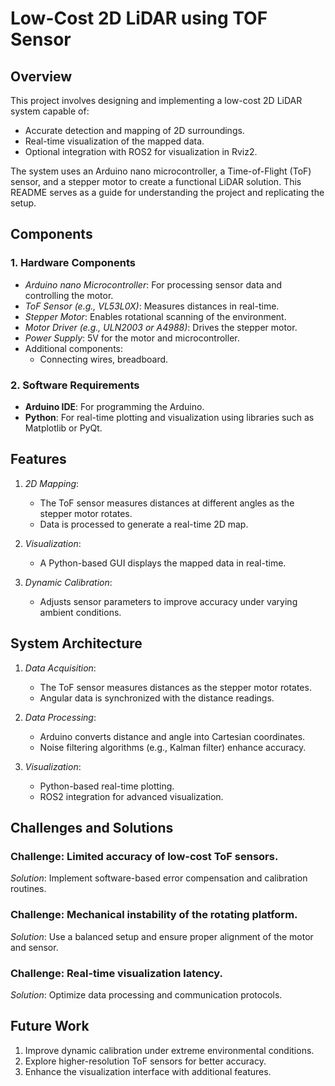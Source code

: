 # Low-Cost 2D LiDAR using TOF Sensor

## Overview
This project involves designing and implementing a low-cost 2D LiDAR system capable of:

- Accurate detection and mapping of 2D surroundings.
- Real-time visualization of the mapped data.
- Optional integration with ROS2 for visualization in Rviz2.

The system uses an Arduino nano microcontroller, a Time-of-Flight (ToF) sensor, and a stepper motor to create a functional LiDAR solution. This README serves as a guide for understanding the project and replicating the setup.

## Components

### 1. Hardware Components
- *Arduino nano Microcontroller*: For processing sensor data and controlling the motor.
- *ToF Sensor (e.g., VL53L0X)*: Measures distances in real-time.
- *Stepper Motor*: Enables rotational scanning of the environment.
- *Motor Driver (e.g., ULN2003 or A4988)*: Drives the stepper motor.
- *Power Supply*: 5V for the motor and microcontroller.
- Additional components:
  - Connecting wires, breadboard.

### 2. Software Requirements
- **Arduino IDE**: For programming the Arduino.
- **Python**: For real-time plotting and visualization using libraries such as Matplotlib or PyQt.

## Features

1. *2D Mapping*:
   - The ToF sensor measures distances at different angles as the stepper motor rotates.
   - Data is processed to generate a real-time 2D map.

2. *Visualization*:
   - A Python-based GUI displays the mapped data in real-time.

3. *Dynamic Calibration*:
   - Adjusts sensor parameters to improve accuracy under varying ambient conditions.

## System Architecture

1. *Data Acquisition*:
   - The ToF sensor measures distances as the stepper motor rotates.
   - Angular data is synchronized with the distance readings.

2. *Data Processing*:
   - Arduino converts distance and angle into Cartesian coordinates.
   - Noise filtering algorithms (e.g., Kalman filter) enhance accuracy.

3. *Visualization*:
   - Python-based real-time plotting.
   - ROS2 integration for advanced visualization.

## Challenges and Solutions

### Challenge: Limited accuracy of low-cost ToF sensors.
*Solution*: Implement software-based error compensation and calibration routines.

### Challenge: Mechanical instability of the rotating platform.
*Solution*: Use a balanced setup and ensure proper alignment of the motor and sensor.

### Challenge: Real-time visualization latency.
*Solution*: Optimize data processing and communication protocols.

## Future Work

1. Improve dynamic calibration under extreme environmental conditions.
2. Explore higher-resolution ToF sensors for better accuracy.
3. Enhance the visualization interface with additional features.
